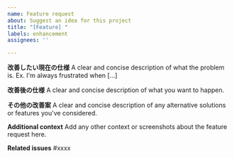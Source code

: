 ```yaml
---
name: Feature request
about: Suggest an idea for this project
title: "[Feature] "
labels: enhancement
assignees: ''

---
```


**改善したい現在の仕様**
A clear and concise description of what the problem is. Ex. I'm always frustrated when [...]

**改善後の仕様**
A clear and concise description of what you want to happen.

**その他の改善案**
A clear and concise description of any alternative solutions or features you've considered.

**Additional context**
Add any other context or screenshots about the feature request here.

**Related issues**
#xxxx
